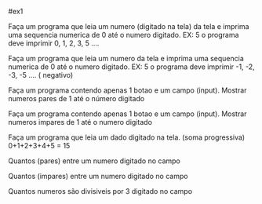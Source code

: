 #ex1

Faça um programa que leia um numero (digitado na tela) da tela e imprima uma sequencia numerica de 0 até o numero digitado. EX: 5 o programa deve imprimir 0, 1, 2, 3, 5 ....

Faça um programa que leia um numero da tela e imprima uma sequencia numerica de 0 até o numero digitado. EX: 5 o programa deve imprimir -1, -2, -3, -5 .... ( negativo)

Faça um programa contendo apenas 1 botao e um campo (input). Mostrar numeros pares de 1 até o número digitado

Faça um programa contendo apenas 1 botao e um campo (input). Mostrar numeros impares de 1 até o numero digitado

Faça um programa que leia um dado digitado na tela. (soma progressiva) 0+1+2+3+4+5 = 15

Quantos (pares) entre um numero digitado no campo

Quantos (impares) entre um numero digitado no campo

Quantos numeros são divisiveis por 3 digitado no campo
